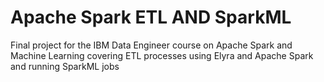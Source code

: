 # Apache Spark ETL AND SparkML
Final project for the IBM Data Engineer course on Apache Spark and Machine Learning covering ETL processes using Elyra and Apache Spark and running SparkML jobs
